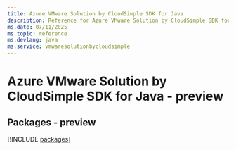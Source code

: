 ```yaml
---
title: Azure VMware Solution by CloudSimple SDK for Java
description: Reference for Azure VMware Solution by CloudSimple SDK for Java
ms.date: 07/11/2025
ms.topic: reference
ms.devlang: java
ms.service: vmwaresolutionbycloudsimple
---
```

# Azure VMware Solution by CloudSimple SDK for Java - preview
## Packages - preview
[!INCLUDE [packages](vmware-solution-by-cloudsimple-index.md)]
